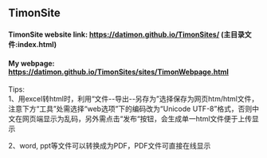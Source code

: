 ## TimonSite 

#### TimonSite website link: https://datimon.github.io/TimonSites/ (主目录文件:index.html)  

#### My webpage: https://datimon.github.io/TimonSites/sites/TimonWebpage.html  
  
Tips:  
1、用excel转html时，利用“文件--导出--另存为”选择保存为网页htm/html文件，注意下方“工具”处需选择“web选项”下的编码改为“Unicode UTF-8”格式，否则中文在网页端显示为乱码，另外需点击“发布“按钮，会生成单一html文件便于上传显示  
  
2、word, ppt等文件可以转换成为PDF，PDF文件可直接在线显示


